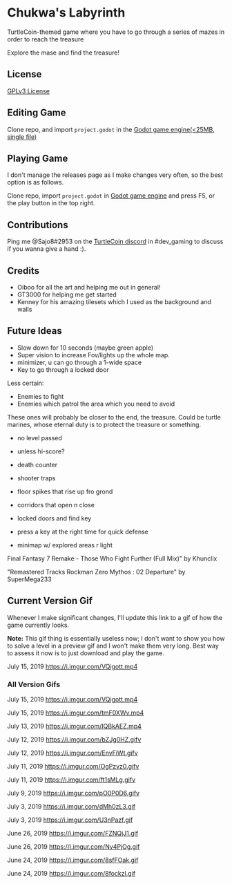 # Chukwa's Labyrinth
TurtleCoin-themed game where you have to go through a series of mazes in order to reach the treasure

Explore the mase and find the treasure!

## License

[GPLv3 License](https://choosealicense.com/licenses/gpl-3.0/)

## Editing Game

Clone repo, and import `project.godot` in the [Godot game engine(<25MB, single file)](https://godotengine.org/download)

## Playing Game

I don't manage the releases page as I make changes very often, so the best option is as follows.

Clone repo, import `project.godot` in [Godot game engine](https://godotengine.org/download) and press F5, or the play button in the top right.

## Contributions

Ping me @Sajo8#2953 on the [TurtleCoin discord](http://chat.turtlecoin.lol) in #dev_gaming to discuss if you wanna give a hand :).

## Credits

- Oiboo for all the art and helping me out in general!
- GT3000 for helping me get started
- Kenney for his amazing tilesets which I used as the background and walls

## Future Ideas

- Slow down for 10 seconds (maybe green apple)
- Super vision to increase Fov/lights up the whole map.
- minimizer, u can go through a 1-wide space
- Key to go through a locked door

Less certain:
- Enemies to fight
- Enemies which patrol the area which you need to avoid

These ones will probably be closer to the end, the treasure. Could be turtle marines, whose eternal duty is to protect the treasure or something.



- no level passed
- unless hi-score?

- death counter
- shooter traps


- floor spikes that rise up fro grond
- corridors that open n close
- locked doors and find key

- press a key at the right time for quick defense

- minimap w/ explored areas r light


Final Fantasy 7 Remake - Those Who Fight Further (Full Mix)" by Khunclix

 "Remastered Tracks Rockman Zero Mythos : 02 Departure" by SuperMega233

## Current Version Gif

Whenever I make significant changes, I'll update this link to a gif of how the game currently looks.

**Note:** This gif thing is essentially useless now; I don't want to show you how to solve a level in a preview gif and I won't make them very long. Best way to assess it now is to just download and play the game.

July 15, 2019
https://i.imgur.com/VQigott.mp4

### All Version Gifs

July 15, 2019
https://i.imgur.com/VQigott.mp4

July 15, 2019
https://i.imgur.com/tmF0XWv.mp4

July 13, 2019
https://i.imgur.com/IQBkAEZ.mp4

July 12, 2019
https://i.imgur.com/bZJg0HZ.gifv

July 12, 2019
https://i.imgur.com/EnvFiWt.gifv

July 11, 2019
https://i.imgur.com/OgPzvz0.gifv

July 11, 2019
https://i.imgur.com/ft1sMLg.gifv

July 9, 2019
https://i.imgur.com/pO0P0D6.gifv

July 3, 2019
https://i.imgur.com/dMh0zL3.gif

July 3, 2019
https://i.imgur.com/U3nPazf.gif

June 26, 2019
https://i.imgur.com/FZNQjJ1.gif

June 26, 2019
https://i.imgur.com/Nv4PjOg.gif

June 24, 2019
https://i.imgur.com/8sfFOak.gif

June 24, 2019
https://i.imgur.com/8fockzl.gif
